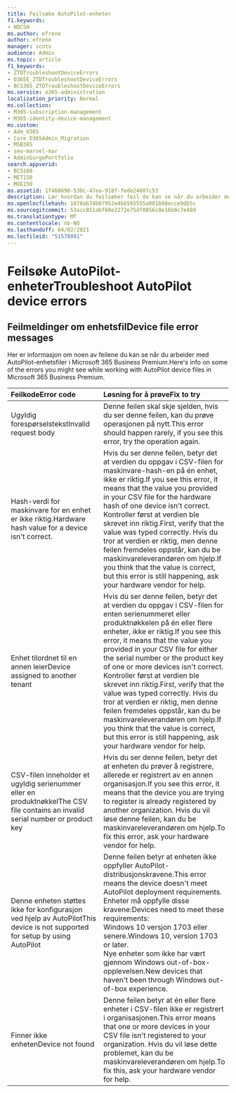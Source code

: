 ```yaml
---
title: Feilsøke AutoPilot-enheter
f1.keywords:
- NOCSH
ms.author: efrene
author: efrene
manager: scotv
audience: Admin
ms.topic: article
f1_keywords:
- ZTDTroubleshootDeviceErrors
- O365E_ZTDTroubleshootDeviceErrors
- BCS365_ZTDTroubleshootDeviceErrors
ms.service: o365-administration
localization_priority: Normal
ms.collection:
- M365-subscription-management
- M365-identity-device-management
ms.custom:
- Adm_O365
- Core_O365Admin_Migration
- MSB365
- seo-marvel-mar
- AdminSurgePortfolio
search.appverid:
- BCS160
- MET150
- MOE150
ms.assetid: 1f468690-530c-47ea-918f-fede24607c53
description: Lær hvordan du feilsøker feil du kan se når du arbeider med AutoPilot-enhetsfiler i Microsoft 365 Business Premium.
ms.openlocfilehash: 1078ab74b07952e4bb565555a081b98ecce9db5c
ms.sourcegitcommit: 53acc851abf68e2272e75df0856c0e16b0c7e48d
ms.translationtype: MT
ms.contentlocale: nb-NO
ms.lasthandoff: 04/02/2021
ms.locfileid: "51578091"
---
```

# <a name="troubleshoot-autopilot-device-errors"></a><span data-ttu-id="53ce6-103">Feilsøke AutoPilot-enheter</span><span class="sxs-lookup"><span data-stu-id="53ce6-103">Troubleshoot AutoPilot device errors</span></span>

## <a name="device-file-error-messages"></a><span data-ttu-id="53ce6-104">Feilmeldinger om enhetsfil</span><span class="sxs-lookup"><span data-stu-id="53ce6-104">Device file error messages</span></span>

<span data-ttu-id="53ce6-105">Her er informasjon om noen av feilene du kan se når du arbeider med AutoPilot-enhetsfiler i Microsoft 365 Business Premium.</span><span class="sxs-lookup"><span data-stu-id="53ce6-105">Here's info on some of the errors you might see while working with AutoPilot device files in Microsoft 365 Business Premium.</span></span> 
  
|<span data-ttu-id="53ce6-106">**Feilkode**</span><span class="sxs-lookup"><span data-stu-id="53ce6-106">**Error code**</span></span>|<span data-ttu-id="53ce6-107">**Løsning for å prøve**</span><span class="sxs-lookup"><span data-stu-id="53ce6-107">**Fix to try**</span></span>|
|:-----|:-----|
|<span data-ttu-id="53ce6-108">Ugyldig forespørselstekst</span><span class="sxs-lookup"><span data-stu-id="53ce6-108">Invalid request body</span></span>  <br/> |<span data-ttu-id="53ce6-109">Denne feilen skal skje sjelden, hvis du ser denne feilen, kan du prøve operasjonen på nytt.</span><span class="sxs-lookup"><span data-stu-id="53ce6-109">This error should happen rarely, if you see this error, try the operation again.</span></span>  <br/> |
|<span data-ttu-id="53ce6-110">Hash-verdi for maskinvare for en enhet er ikke riktig.</span><span class="sxs-lookup"><span data-stu-id="53ce6-110">Hardware hash value for a device isn't correct.</span></span>  <br/> |<span data-ttu-id="53ce6-111">Hvis du ser denne feilen, betyr det at verdien du oppgav i CSV-filen for maskinvare-hash-en på én enhet, ikke er riktig.</span><span class="sxs-lookup"><span data-stu-id="53ce6-111">If you see this error, it means that the value you provided in your CSV file for the hardware hash of one device isn't correct.</span></span> <span data-ttu-id="53ce6-112">Kontroller først at verdien ble skrevet inn riktig.</span><span class="sxs-lookup"><span data-stu-id="53ce6-112">First, verify that the value was typed correctly.</span></span> <span data-ttu-id="53ce6-113">Hvis du tror at verdien er riktig, men denne feilen fremdeles oppstår, kan du be maskinvareleverandøren om hjelp.</span><span class="sxs-lookup"><span data-stu-id="53ce6-113">If you think that the value is correct, but this error is still happening, ask your hardware vendor for help.</span></span>  <br/> |
|<span data-ttu-id="53ce6-114">Enhet tilordnet til en annen leier</span><span class="sxs-lookup"><span data-stu-id="53ce6-114">Device assigned to another tenant</span></span>  <br/> |<span data-ttu-id="53ce6-115">Hvis du ser denne feilen, betyr det at verdien du oppgav i CSV-filen for enten serienummeret eller produktnøkkelen på én eller flere enheter, ikke er riktig.</span><span class="sxs-lookup"><span data-stu-id="53ce6-115">If you see this error, it means that the value you provided in your CSV file for either the serial number or the product key of one or more devices isn't correct.</span></span> <span data-ttu-id="53ce6-116">Kontroller først at verdien ble skrevet inn riktig.</span><span class="sxs-lookup"><span data-stu-id="53ce6-116">First, verify that the value was typed correctly.</span></span> <span data-ttu-id="53ce6-117">Hvis du tror at verdien er riktig, men denne feilen fremdeles oppstår, kan du be maskinvareleverandøren om hjelp.</span><span class="sxs-lookup"><span data-stu-id="53ce6-117">If you think that the value is correct, but this error is still happening, ask your hardware vendor for help.</span></span>  <br/> |
|<span data-ttu-id="53ce6-118">CSV-filen inneholder et ugyldig serienummer eller en produktnøkkel</span><span class="sxs-lookup"><span data-stu-id="53ce6-118">The CSV file contains an invalid serial number or product key</span></span>  <br/> |<span data-ttu-id="53ce6-119">Hvis du ser denne feilen, betyr det at enheten du prøver å registrere, allerede er registrert av en annen organisasjon.</span><span class="sxs-lookup"><span data-stu-id="53ce6-119">If you see this error, it means that the device you are trying to register is already registered by another organization.</span></span> <span data-ttu-id="53ce6-120">Hvis du vil løse denne feilen, kan du be maskinvareleverandøren om hjelp.</span><span class="sxs-lookup"><span data-stu-id="53ce6-120">To fix this error, ask your hardware vendor for help.</span></span>  <br/> |
|<span data-ttu-id="53ce6-121">Denne enheten støttes ikke for konfigurasjon ved hjelp av AutoPilot</span><span class="sxs-lookup"><span data-stu-id="53ce6-121">This device is not supported for setup by using AutoPilot</span></span>  <br/> | <span data-ttu-id="53ce6-122">Denne feilen betyr at enheten ikke oppfyller AutoPilot-distribusjonskravene.</span><span class="sxs-lookup"><span data-stu-id="53ce6-122">This error means the device doesn't meet AutoPilot deployment requirements.</span></span> <span data-ttu-id="53ce6-123">Enheter må oppfylle disse kravene:</span><span class="sxs-lookup"><span data-stu-id="53ce6-123">Devices need to meet these requirements:</span></span>  <br/>  <span data-ttu-id="53ce6-124">Windows 10 versjon 1703 eller senere.</span><span class="sxs-lookup"><span data-stu-id="53ce6-124">Windows 10, version 1703 or later.</span></span>  <br/>  <span data-ttu-id="53ce6-125">Nye enheter som ikke har vært gjennom Windows out-of-box-opplevelsen.</span><span class="sxs-lookup"><span data-stu-id="53ce6-125">New devices that haven't been through Windows out-of-box experience.</span></span>  <br/> |
|<span data-ttu-id="53ce6-126">Finner ikke enheten</span><span class="sxs-lookup"><span data-stu-id="53ce6-126">Device not found</span></span>  <br/> |<span data-ttu-id="53ce6-127">Denne feilen betyr at én eller flere enheter i CSV-filen ikke er registrert i organisasjonen.</span><span class="sxs-lookup"><span data-stu-id="53ce6-127">This error means that one or more devices in your CSV file isn't registered to your organization.</span></span> <span data-ttu-id="53ce6-128">Hvis du vil løse dette problemet, kan du be maskinvareleverandøren om hjelp.</span><span class="sxs-lookup"><span data-stu-id="53ce6-128">To fix this, ask your hardware vendor for help.</span></span>  <br/> |

